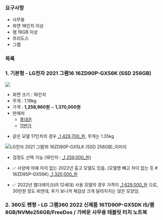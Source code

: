 ### 요구사항
- 사무용
- 화면 16인치 이상
- 램 16GB 이상
- 프리도스
- 그램

### 목록
### 1. 기본형 - LG전자 2021 그램16 16ZD90P-GX56K (SSD 256GB)
![](https://i.imgur.com/9xz3vbB.png)

- 화면 크기 : 16인치
- 무게 : 1.19kg
- 가격 : **1,258,960원** ~ **1,370,000원**
- 판매처
	- [롯데온](https://www.lotteon.com/p/product/LO1522804350?sitmNo=LO1522804350_1522804351&ch_no=100071&ch_dtl_no=1000227&entryPoint=pcs&dp_infw_cd=CHT&service_id=pcdn)
	- [11번가](https://www.11st.co.kr/products/3320128500?service_id=pcdn&utm_term=&utm_campaign=%B4%D9%B3%AA%BF%CDpc_%B0%A1%B0%DD%BA%F1%B1%B3%B1%E2%BA%BB&utm_source=%B4%D9%B3%AA%BF%CD_PC_PCS&utm_medium=%B0%A1%B0%DD%BA%F1%B1%B3)

* 같은 모델 17인치의 경우 [_1,429,700_원](https://prod.danawa.com/bridge/loadingBridge.html?cate1=860&cate2=869&cate3=10581&cate4=0&pcode=13263545&cmpnyc=TH201&safe_trade=4&fee_type=T&link_pcode=3315202469&package=0&setpc=0&r=16647961331605), 무게는 1.35kg

![LG전자 2021 그램16 16ZD90P-GX5LK (SSD 256GB)_이미지](https://img.danawa.com/prod_img/500000/939/286/img/13286939_1.jpg?shrink=330:330&_v=20210830091451)

* 검정도 선택 가능 (16인치 : [_1,259,000_원](https://prod.danawa.com/bridge/loadingBridge.html?cate1=860&cate2=869&cate3=10581&cate4=0&pcode=13286939&cmpnyc=EE309&safe_trade=4&fee_type=T&link_pcode=LO1559918372&package=0&setpc=0&r=16647963046392))

- ✅ 사양에 아예 차이 없는 2022년 출고 모델도 있음. (모델명 빼고 차이 없는 듯 # 16ZD95P-GX56K)
[_1,320,000_원](https://prod.danawa.com/bridge/loadingBridge.html?cate1=860&cate2=869&cate3=10581&cate4=0&pcode=15964109&cmpnyc=EE309&safe_trade=4&fee_type=T&link_pcode=LO1658102883&package=0&setpc=0&r=16647967729439)

- ✅ 2022년 엘더레이크(i5 12세대) 사용 모델의 경우 가격이 [_1,629,000_원](https://prod.danawa.com/bridge/loadingBridge.html?cate1=860&cate2=869&cate3=10581&cate4=0&pcode=16633640&cmpnyc=TP40F&safe_trade=4&fee_type=T&link_pcode=I14618344956&package=0&setpc=0&r=16647969936432) 으로, 30만원 정도 비싼데, 후기 보니까 체감상 크게 달라지지는 않은 모양임.

### 2. 360도 펜형 - LG 그램360 2022 신제품 16TD90P-GX5DK i5/램8GB/NVMe256GB/FreeDos / 가벼운 사무용 태블릿 터치 노트북

<!--stackedit_data:
eyJoaXN0b3J5IjpbLTQ0NTcwMjQ0NSwtMTc1MDg0Nzc4NywtMT
EwMTkyNDA5OSwtMjIxNzA4MTQ4XX0=
-->
